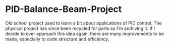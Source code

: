 # PID-Balance-Beam-Project
Old school project used to learn a bit about applications of PID control. The physical project has since been recycled for parts so I'm archiving it.
If I decide to ever approach this idea again, there are many improvements to be made, especially to code structure and efficiency.
